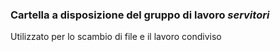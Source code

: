 ### Cartella a disposizione del gruppo di lavoro _servitori_

Utilizzato per lo scambio di file e il lavoro condiviso
